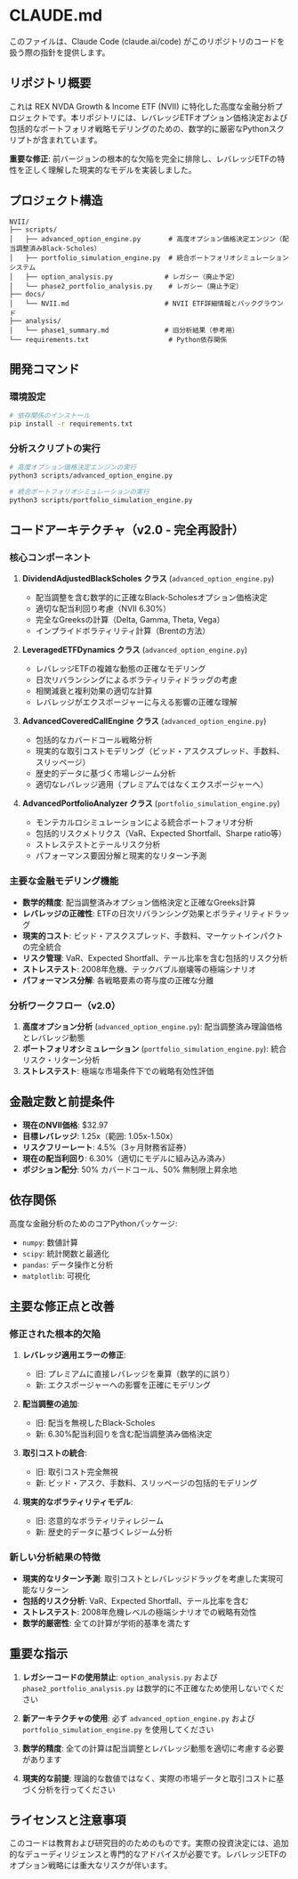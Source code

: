 # CLAUDE.md

このファイルは、Claude Code (claude.ai/code) がこのリポジトリのコードを扱う際の指針を提供します。

## リポジトリ概要

これは REX NVDA Growth & Income ETF (NVII) に特化した高度な金融分析プロジェクトです。本リポジトリには、レバレッジETFオプション価格決定および包括的なポートフォリオ戦略モデリングのための、数学的に厳密なPythonスクリプトが含まれています。

**重要な修正**: 前バージョンの根本的な欠陥を完全に排除し、レバレッジETFの特性を正しく理解した現実的なモデルを実装しました。

## プロジェクト構造

```
NVII/
├── scripts/
│   ├── advanced_option_engine.py       # 高度オプション価格決定エンジン（配当調整済みBlack-Scholes）
│   ├── portfolio_simulation_engine.py  # 統合ポートフォリオシミュレーションシステム
│   ├── option_analysis.py             # レガシー（廃止予定）
│   └── phase2_portfolio_analysis.py    # レガシー（廃止予定）
├── docs/
│   └── NVII.md                        # NVII ETF詳細情報とバックグラウンド
├── analysis/
│   └── phase1_summary.md              # 旧分析結果（参考用）
└── requirements.txt                    # Python依存関係
```

## 開発コマンド

### 環境設定
```bash
# 依存関係のインストール
pip install -r requirements.txt
```

### 分析スクリプトの実行
```bash
# 高度オプション価格決定エンジンの実行
python3 scripts/advanced_option_engine.py

# 統合ポートフォリオシミュレーションの実行
python3 scripts/portfolio_simulation_engine.py
```

## コードアーキテクチャ（v2.0 - 完全再設計）

### 核心コンポーネント

1. **DividendAdjustedBlackScholes クラス** (`advanced_option_engine.py`)
   - 配当調整を含む数学的に正確なBlack-Scholesオプション価格決定
   - 適切な配当利回り考慮（NVII 6.30%）
   - 完全なGreeksの計算（Delta, Gamma, Theta, Vega）
   - インプライドボラティリティ計算（Brentの方法）

2. **LeveragedETFDynamics クラス** (`advanced_option_engine.py`)
   - レバレッジETFの複雑な動態の正確なモデリング
   - 日次リバランシングによるボラティリティドラッグの考慮
   - 相関減衰と複利効果の適切な計算
   - レバレッジがエクスポージャーに与える影響の正確な理解

3. **AdvancedCoveredCallEngine クラス** (`advanced_option_engine.py`)
   - 包括的なカバードコール戦略分析
   - 現実的な取引コストモデリング（ビッド・アスクスプレッド、手数料、スリッページ）
   - 歴史的データに基づく市場レジーム分析
   - 適切なレバレッジ適用（プレミアムではなくエクスポージャーへ）

4. **AdvancedPortfolioAnalyzer クラス** (`portfolio_simulation_engine.py`)
   - モンテカルロシミュレーションによる統合ポートフォリオ分析
   - 包括的リスクメトリクス（VaR、Expected Shortfall、Sharpe ratio等）
   - ストレステストとテールリスク分析
   - パフォーマンス要因分解と現実的なリターン予測

### 主要な金融モデリング機能

- **数学的精度**: 配当調整済みオプション価格決定と正確なGreeks計算
- **レバレッジの正確性**: ETFの日次リバランシング効果とボラティリティドラッグ
- **現実的コスト**: ビッド・アスクスプレッド、手数料、マーケットインパクトの完全統合
- **リスク管理**: VaR、Expected Shortfall、テール比率を含む包括的リスク分析
- **ストレステスト**: 2008年危機、テックバブル崩壊等の極端シナリオ
- **パフォーマンス分解**: 各戦略要素の寄与度の正確な分離

### 分析ワークフロー（v2.0）

1. **高度オプション分析** (`advanced_option_engine.py`): 配当調整済み理論価格とレバレッジ動態
2. **ポートフォリオシミュレーション** (`portfolio_simulation_engine.py`): 統合リスク・リターン分析
3. **ストレステスト**: 極端な市場条件下での戦略有効性評価

## 金融定数と前提条件

- **現在のNVII価格**: $32.97
- **目標レバレッジ**: 1.25x（範囲: 1.05x-1.50x）
- **リスクフリーレート**: 4.5%（3ヶ月財務省証券）
- **現在の配当利回り**: 6.30%（適切にモデルに組み込み済み）
- **ポジション配分**: 50% カバードコール、50% 無制限上昇余地

## 依存関係

高度な金融分析のためのコアPythonパッケージ:
- `numpy`: 数値計算
- `scipy`: 統計関数と最適化
- `pandas`: データ操作と分析
- `matplotlib`: 可視化

## 主要な修正点と改善

### 修正された根本的欠陥

1. **レバレッジ適用エラーの修正**:
   - 旧: プレミアムに直接レバレッジを乗算（数学的に誤り）
   - 新: エクスポージャーへの影響を正確にモデリング

2. **配当調整の追加**:
   - 旧: 配当を無視したBlack-Scholes
   - 新: 6.30%配当利回りを含む配当調整済み価格決定

3. **取引コストの統合**:
   - 旧: 取引コスト完全無視
   - 新: ビッド・アスク、手数料、スリッページの包括的モデリング

4. **現実的なボラティリティモデル**:
   - 旧: 恣意的なボラティリティレジーム
   - 新: 歴史的データに基づくレジーム分析

### 新しい分析結果の特徴

- **現実的なリターン予測**: 取引コストとレバレッジドラッグを考慮した実現可能なリターン
- **包括的リスク分析**: VaR、Expected Shortfall、テール比率を含む
- **ストレステスト**: 2008年危機レベルの極端シナリオでの戦略有効性
- **数学的厳密性**: 全ての計算が学術的基準を満たす

## 重要な指示

1. **レガシーコードの使用禁止**: `option_analysis.py` および `phase2_portfolio_analysis.py` は数学的に不正確なため使用しないでください

2. **新アーキテクチャの使用**: 必ず `advanced_option_engine.py` および `portfolio_simulation_engine.py` を使用してください

3. **数学的精度**: 全ての計算は配当調整とレバレッジ動態を適切に考慮する必要があります

4. **現実的な前提**: 理論的な数値ではなく、実際の市場データと取引コストに基づく分析を行ってください

## ライセンスと注意事項

このコードは教育および研究目的のためのものです。実際の投資決定には、追加的なデューディリジェンスと専門的なアドバイスが必要です。レバレッジETFのオプション戦略には重大なリスクが伴います。